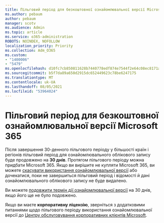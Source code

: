 ```yaml
---
title: Пільговий період для безкоштовної ознайомлювальної версії Microsoft 365
ms.author: pebaum
author: pebaum
manager: scotv
ms.audience: Admin
ms.topic: article
ms.service: o365-administration
ROBOTS: NOINDEX, NOFOLLOW
localization_priority: Priority
ms.collection: Adm_O365
ms.custom:
- "1400006"
- "5479"
ms.openlocfilehash: d10fc7cb850811628b7440778edf874e7544f2e64c08ec8171ab99642ab0fa6f
ms.sourcegitcommit: b5f7da89a650d2915dc652449623c78be6247175
ms.translationtype: MT
ms.contentlocale: uk-UA
ms.lasthandoff: 08/05/2021
ms.locfileid: "53964024"
---
```

# <a name="grace-period-for-microsoft-365-free-trial"></a>Пільговий період для безкоштовної ознайомлювальної версії Microsoft 365

Після завершення 30-денного пільгового періоду у більшості країн і регіонів пільговий період для ознайомлювального облікового запису буде продовжено на **30 днів**. Протягом пільгового періоду можна придбати Microsoft 365. Якщо ви вирішите не купляти Microsoft 365, ви можете [скасувати використання ознайомлювальної версії](https://docs.microsoft.com/microsoft-365/commerce/subscriptions/cancel-your-subscription?view=o365-worldwide) або дочекатися, поки не завершиться пільговий період і відомості й дані ознайомлювального облікового запису не буде видалено.

Ви можете [подовжити термін дії ознайомлювальної версії](https://docs.microsoft.com/microsoft-365/commerce/extend-your-trial) на 30 днів, якщо його ще не було подовжено.

Якщо ви маєте **корпоративну ліцензію**, зверніться з додатковими питаннями щодо пільгового періоду використання ознайомлювальної версії до [Центру обслуговування корпоративних клієнтів Microsoft](https://support.microsoft.com/help/4471406/how-to-contact-the-microsoft-volume-licensing-service-center).
